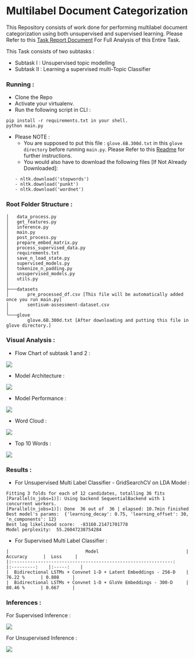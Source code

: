 # Multilabel Document Categorization

This Repository consists of work done for performing multilabel document categorization using both unsupervised and supervised learning.
Please Refer to this [Task Report Document](https://github.com/harshgeek4coder/Multilabel_Document_Categorization_/blob/main/Task%20Report.pdf) For Full Analysis of this Entire Task.

This Task consists of two subtasks :
- Subtask I  : Unsupervised topic modelling
- Subtask II : Learning a supervised multi-Topic Classifier

### Running :
- Clone the Repo
- Activate your virtualenv.
- Run the following script in CLI :
```
pip install -r requirements.txt in your shell.
python main.py
```
- Please NOTE : 
  - You are supposed to put this file : ``` glove.6B.300d.txt ``` in this ```glove directory``` before running ```main.py```. Please Refer to this [Readme](https://github.com/harshgeek4coder/Multilabel_Document_Categorization_/blob/main/glove/README.md) for further instructions.
   - You would also have to download the following files [If Not Already Downloaded]:
   ```
   - nltk.download('stopwords')
   - nltk.download('punkt')
   - nltk.download('wordnet')
   ```

### Root Folder Structure : 
```
│   data_process.py
│   get_features.py
│   inference.py
│   main.py
│   post_process.py
│   prepare_embed_matrix.py
│   process_supervised_data.py
│   requirements.txt
│   save_n_load_state.py
│   supervised_models.py
│   tokenize_n_padding.py
│   unsupervised_models.py
│   utils.py
│
├───datasets
│       pre_processed_df.csv [This file will be automatically added once you run main.py]
│       sentisum-assessment-dataset.csv
│
└───glove
        glove.6B.300d.txt [After downloading and putting this file in glove directory.]
```

### Visual Analysis :
- Flow Chart of subtask 1 and 2 : <br>

<img src="https://github.com/harshgeek4coder/Multilabel_Document_Categorization_/blob/main/visuals/flowchart.png">

- Model Architecture : <br>

<img src="https://github.com/harshgeek4coder/Multilabel_Document_Categorization_/blob/main/visuals/model%20plot.jpg">

- Model Performance : <br>

<img src="https://github.com/harshgeek4coder/Multilabel_Document_Categorization_/blob/main/visuals/model%20performance%20plot.jpg">

- Word Cloud : <br>

<img src="https://github.com/harshgeek4coder/Multilabel_Document_Categorization_/blob/main/visuals/word%20cloud.png">

- Top 10 Words : <br>

<img src="https://github.com/harshgeek4coder/Multilabel_Document_Categorization_/blob/main/visuals/top%2010%20words.png">

### Results :

- For Unsupervised Multi Label Classifier - GridSearchCV on LDA Model : <br>
```
Fitting 3 folds for each of 12 candidates, totalling 36 fits
[Parallel(n_jobs=1)]: Using backend SequentialBackend with 1 concurrent workers.
[Parallel(n_jobs=1)]: Done  36 out of  36 | elapsed: 10.7min finished
Best model's params:  {'learning_decay': 0.75, 'learning_offset': 30, 'n_components': 12}
Best log likelihood score:  -83160.21471701778
Model perplexity:  55.26047238754284
```

- For Supervised Multi Label Classifier : <br>
```
|                             Model                             	| Accuracy  	|  Loss 	|
|:-------------------------------------------------------------:	|:---------:	|:-----:	|
|  Bidirectional LSTMs + Convnet 1-D + Latent Embeddings - 256-D 	|  76.22 %  	| 0.808 	|
|  Bidirectional LSTMs + Convnet 1-D + GloVe Embeddings - 300-D 	|  80.46 %  	| 0.667 	|
```
### Inferences :

For Supervised Inference : <br>

<img src="https://github.com/harshgeek4coder/Multilabel_Document_Categorization_/blob/main/visuals/inference%20supervised.jpg">

For Unsupervised Inference : <br>

<img src="https://github.com/harshgeek4coder/Multilabel_Document_Categorization_/blob/main/visuals/inference%20unsupervised.jpg">
